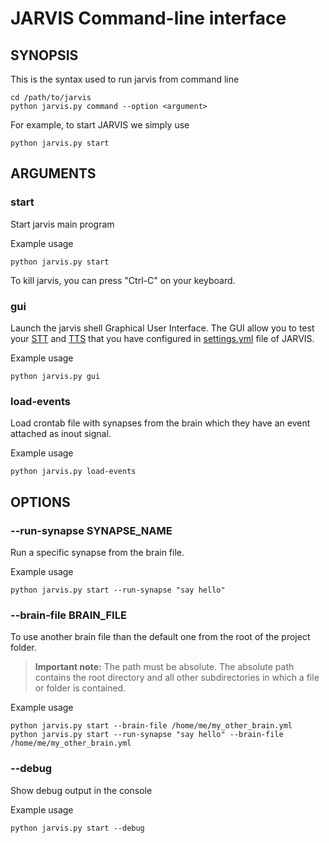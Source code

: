 # JARVIS Command-line interface

## SYNOPSIS
This is the syntax used to run jarvis from command line
```
cd /path/to/jarvis
python jarvis.py command --option <argument>
```

For example, to start JARVIS we simply use
```
python jarvis.py start
```

## ARGUMENTS

### start
Start jarvis main program

Example usage
```
python jarvis.py start
```

To kill jarvis, you can press "Ctrl-C" on your keyboard.

### gui
Launch the jarvis shell Graphical User Interface. 
The GUI allow you to test your [STT](stt.md) and [TTS](tts.md) that you have configured in [settings.yml](default_settings.md) file of JARVIS.

Example usage
```
python jarvis.py gui
```

### load-events
Load crontab file with synapses from the brain which they have an event attached as inout signal.

Example usage
```
python jarvis.py load-events
```

## OPTIONS

### --run-synapse SYNAPSE_NAME

Run a specific synapse from the brain file.

Example usage
```
python jarvis.py start --run-synapse "say hello"
```

### --brain-file BRAIN_FILE

To use another brain file than the default one from the root of the project folder.
> **Important note:** The path must be absolute. The absolute path contains the root directory and all other subdirectories in which a file or folder is contained. 

Example usage
```
python jarvis.py start --brain-file /home/me/my_other_brain.yml
python jarvis.py start --run-synapse "say hello" --brain-file /home/me/my_other_brain.yml
```

### --debug

Show debug output in the console

Example usage
```
python jarvis.py start --debug
```
